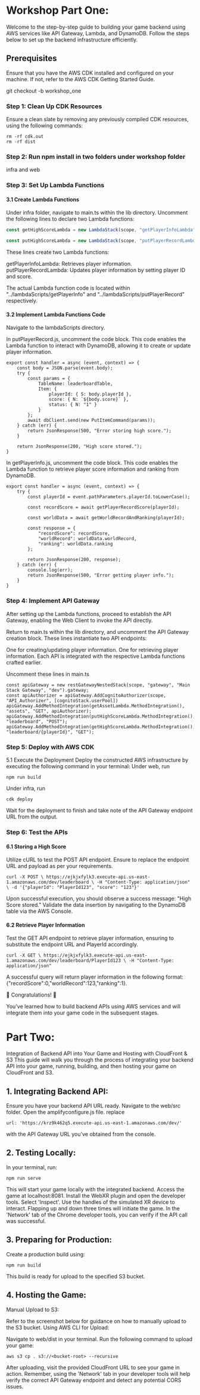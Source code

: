 # Workshop Part One:
Welcome to the step-by-step guide to building your game backend using AWS services like API Gateway, Lambda, and DynamoDB. Follow the steps below to set up the backend infrastructure efficiently.

## Prerequisites
Ensure that you have the AWS CDK installed and configured on your machine. If not, refer to the AWS CDK Getting Started Guide.

git checkout -b workshop_one

### Step 1: Clean Up CDK Resources
Ensure a clean slate by removing any previously compiled CDK resources, using the following commands:
```
rm -rf cdk.out 
rm -rf dist
```

### Step 2: Run npm install in two folders under workshop folder
infra and web 


### Step 3: Set Up Lambda Functions


#### 3.1 Create Lambda Functions
Under infra folder, navigate to main.ts within the lib directory. Uncomment the following lines to declare two Lambda functions:

```javascript
const getHighScoreLambda = new LambdaStack(scope, "getPlayerInfoLambda", cdk.aws_lambda.Runtime.NODEJS_18_X, '../lambdaScripts/getPlayerInfo', 'handler', cdk.Duration.minutes(5), 512, 512, highScoreEnvs);

const putHighScoreLambda = new LambdaStack(scope, "putPlayerRecordLambda", cdk.aws_lambda.Runtime.NODEJS_18_X, '../lambdaScripts/putPlayerRecord', 'handler', cdk.Duration.minutes(5), 512, 512, highScoreEnvs);
```
These lines create two Lambda functions:

getPlayerInfoLambda: Retrieves player information.
putPlayerRecordLambda: Updates player information by setting player ID and score.

The actual Lambda function code is located within "../lambdaScripts/getPlayerInfo" and "../lambdaScripts/putPlayerRecord" respectively.


#### 3.2 Implement Lambda Functions Code
Navigate to the lambdaScripts directory.

In putPlayerRecord.js, uncomment the code block. This code enables the Lambda function to interact with DynamoDB, allowing it to create or update player information.

```
export const handler = async (event, context) => {
    const body = JSON.parse(event.body);
    try {
        const params = {
            TableName: leaderboardTable,
            Item: {
                playerId: { S: body.playerId },
                score: { N: `${body.score}` },
                status: { N: "1" }
            }
        };
        await dbClient.send(new PutItemCommand(params));
    } catch (err) {
        return JsonResponse(500, "Error storing high score.");
    }

    return JsonResponse(200, "High score stored.");
}

```

In getPlayerInfo.js, uncomment the code block. This code enables the Lambda function to retrieve player score information and ranking from DynamoDB.

```
export const handler = async (event, context) => {
    try {
        const playerId = event.pathParameters.playerId.toLowerCase();

        const recordScore = await getPlayerRecordScore(playerId);

        const worldData = await getWorldRecordAndRanking(playerId);

        const response = {
            "recordScore": recordScore,
            "worldRecord": worldData.worldRecord,
            "ranking": worldData.ranking
        };

        return JsonResponse(200, response);
    } catch (err) {
        console.log(err);
        return JsonResponse(500, "Error getting player info.");
    }
}

```


### Step 4: Implement API Gateway
After setting up the Lambda functions, proceed to establish the API Gateway, enabling the Web Client to invoke the API directly.

Return to main.ts within the lib directory, and uncomment the API Gateway creation block. These lines instantiate two API endpoints:

One for creating/updating player information.
One for retrieving player information.
Each API is integrated with the respective Lambda functions crafted earlier.

Uncomment these lines in main.ts 

```
const apiGateway = new restGatewayNestedStack(scope, "gateway", "Main Stack Gateway", "dev").gateway;
const apiAuthorizer = apiGateway.AddCognitoAuthorizer(scope, "API_Authorizer", [cognitoStack.userPool])
apiGateway.AddMethodIntegration(getAssetLambda.MethodIntegration(), "assets", "GET", apiAuthorizer);
apiGateway.AddMethodIntegration(putHighScoreLambda.MethodIntegration(), "leaderboard", "POST");
apiGateway.AddMethodIntegration(getHighScoreLambda.MethodIntegration(), "leaderboard/{playerId}", "GET");

```


### Step 5: Deploy with AWS CDK
5.1  Execute the Deployment
Deploy the constructed AWS infrastructure by executing the following command in your terminal:
Under web, run 
```
npm run build
```
Under infra, run 
```
cdk deploy
```
Wait for the deployment to finish and take note of the API Gateway endpoint URL from the output.

### Step 6: Test the APIs

#### 6.1 Storing a High Score
Utilize cURL to test the POST API endpoint. Ensure to replace the endpoint URL and payload as per your requirements.

```
curl -X POST \ https://ejkjxfylk3.execute-api.us-east-1.amazonaws.com/dev/leaderboard \ -H "Content-Type: application/json" \ -d '{"playerId": "PlayerId123", "score": "123"}'

```
Upon successful execution, you should observe a success message: "High Score stored." Validate the data insertion by navigating to the DynamoDB table via the AWS Console.


#### 6.2 Retrieve Player Information
Test the GET API endpoint to retrieve player information, ensuring to substitute the endpoint URL and PlayerId accordingly.

```
curl -X GET \ https://ejkjxfylk3.execute-api.us-east-1.amazonaws.com/dev/leaderboard/PlayerId123 \ -H "Content-Type: application/json"

```
A successful query will return player information in the following format: {"recordScore":0,"worldRecord":123,"ranking":1}.

🎉 Congratulations! 🎉

You've learned how to build backend APIs using AWS services and will integrate them into your game code in the subsequent stages.


# Part Two:

Integration of Backend API into Your Game and Hosting with CloudFront & S3
This guide will walk you through the process of integrating your backend API into your game, running, building, and then hosting your game on CloudFront and S3.

## 1. Integrating Backend API:
Ensure you have your backend API URL ready.
Navigate to the web/src folder.
Open the amplifyconfigure.js file.
replace 
```
url: 'https://krz9k462q5.execute-api.us-east-1.amazonaws.com/dev/'
```
with the API Gateway URL you've obtained from the console.


## 2. Testing Locally:
In your terminal, run:

```
npm run serve 

```
This will start your game locally with the integrated backend. Access the game at localhost:8081.
Install the WebXR plugin and open the developer tools. Select 'Inspect'.
Use the handles of the simulated XR device to interact. Flapping up and down three times will initiate the game. In the 'Network' tab of the Chrome developer tools, you can verify if the API call was successful.


## 3. Preparing for Production:
Create a production build using:

```
npm run build

```
This build is ready for upload to the specified S3 bucket.


## 4. Hosting the Game:
Manual Upload to S3:

Refer to the screenshot below for guidance on how to manually upload to the S3 bucket.
Using AWS CLI for Upload:

Navigate to web/dist in your terminal.
Run the following command to upload your game:

```
aws s3 cp . s3://<bucket-root> --recursive

```

After uploading, visit the provided CloudFront URL to see your game in action. Remember, using the 'Network' tab in your developer tools will help verify the correct API Gateway endpoint and detect any potential CORS issues.
